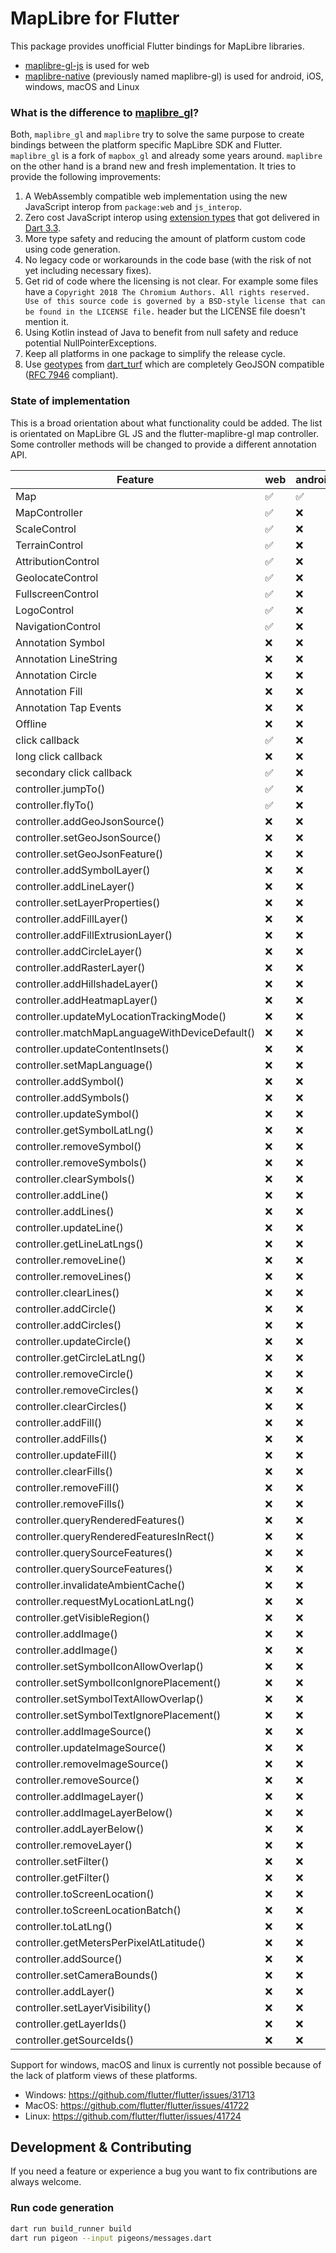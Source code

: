 # MapLibre for Flutter

This package provides unofficial Flutter bindings for MapLibre libraries.

- [maplibre-gl-js](https://github.com/maplibre/maplibre-gl-js) is used for web
- [maplibre-native](https://github.com/maplibre/maplibre-native) (previously
  named maplibre-gl) is used for android, iOS,
  windows, macOS and Linux

### What is the difference to [maplibre_gl](https://pub.dev/packages/maplibre_gl)?

Both, `maplibre_gl` and `maplibre` try to solve the same purpose to create
bindings between the
platform specific MapLibre SDK and Flutter. `maplibre_gl` is a fork
of `mapbox_gl` and already some
years around. `maplibre` on the other hand is a brand new and fresh
implementation. It tries to
provide the following improvements:

1. A WebAssembly compatible web implementation using the new JavaScript interop
   from `package:web`
   and `js_interop`.
2. Zero cost JavaScript interop
   using [extension types](https://dart.dev/language/extension-types)
   that got delivered
   in [Dart 3.3](https://medium.com/dartlang/dart-3-3-325bf2bf6c13).
3. More type safety and reducing the amount of platform custom code using code
   generation.
4. No legacy code or workarounds in the code base (with the risk of not yet
   including necessary
   fixes).
5. Get rid of code where the licensing is not clear. For example some files
   have
   a `Copyright 2018 The Chromium Authors. All rights reserved. Use of this source code is governed by a BSD-style license that can be found in the LICENSE file.`
   header but the LICENSE file doesn't mention it.
6. Using Kotlin instead of Java to benefit from null safety and reduce potential
   NullPointerExceptions.
7. Keep all platforms in one package to simplify the release cycle.
8. Use [geotypes](https://pub.dev/packages/geotypes)
   from [dart_turf](https://pub.dev/packages/turf)
   which are completely GeoJSON compatible
   ([RFC 7946](https://datatracker.ietf.org/doc/html/rfc7946) compliant).

### State of implementation

This is a broad orientation about what functionality could be added. The list
is orientated on MapLibre GL JS and the flutter-maplibre-gl map controller.
Some controller methods will be changed to provide a different annotation API.

| Feature                                        | web | android | iOS | windows | macOS | linux |
|------------------------------------------------|-----|---------|-----|---------|-------|-------|
| Map                                            | ✅   | ✅       | ❌   | ❌       | ❌     | ❌     |
| MapController                                  | ✅   | ❌       | ❌   | ❌       | ❌     | ❌     |
| ScaleControl                                   | ✅   | ❌       | ❌   | ❌       | ❌     | ❌     |
| TerrainControl                                 | ✅   | ❌       | ❌   | ❌       | ❌     | ❌     |
| AttributionControl                             | ✅   | ❌       | ❌   | ❌       | ❌     | ❌     |
| GeolocateControl                               | ✅   | ❌       | ❌   | ❌       | ❌     | ❌     |
| FullscreenControl                              | ✅   | ❌       | ❌   | ❌       | ❌     | ❌     |
| LogoControl                                    | ✅   | ❌       | ❌   | ❌       | ❌     | ❌     |
| NavigationControl                              | ✅   | ❌       | ❌   | ❌       | ❌     | ❌     |
| Annotation Symbol                              | ❌   | ❌       | ❌   | ❌       | ❌     | ❌     |
| Annotation LineString                          | ❌   | ❌       | ❌   | ❌       | ❌     | ❌     |
| Annotation Circle                              | ❌   | ❌       | ❌   | ❌       | ❌     | ❌     |
| Annotation Fill                                | ❌   | ❌       | ❌   | ❌       | ❌     | ❌     |
| Annotation Tap Events                          | ❌   | ❌       | ❌   | ❌       | ❌     | ❌     |
| Offline                                        | ❌   | ❌       | ❌   | ❌       | ❌     | ❌     |
| click callback                                 | ✅   | ❌       | ❌   | ❌       | ❌     | ❌     |
| long click callback                            | ❌   | ❌       | ❌   | ❌       | ❌     | ❌     |
| secondary click callback                       | ✅   | ❌       | ❌   | ❌       | ❌     | ❌     |
| controller.jumpTo()                            | ✅   | ❌       | ❌   | ❌       | ❌     | ❌     |
| controller.flyTo()                             | ✅   | ❌       | ❌   | ❌       | ❌     | ❌     |
| controller.addGeoJsonSource()                  | ❌   | ❌       | ❌   | ❌       | ❌     | ❌     |
| controller.setGeoJsonSource()                  | ❌   | ❌       | ❌   | ❌       | ❌     | ❌     |
| controller.setGeoJsonFeature()                 | ❌   | ❌       | ❌   | ❌       | ❌     | ❌     |
| controller.addSymbolLayer()                    | ❌   | ❌       | ❌   | ❌       | ❌     | ❌     |
| controller.addLineLayer()                      | ❌   | ❌       | ❌   | ❌       | ❌     | ❌     |
| controller.setLayerProperties()                | ❌   | ❌       | ❌   | ❌       | ❌     | ❌     |
| controller.addFillLayer()                      | ❌   | ❌       | ❌   | ❌       | ❌     | ❌     |
| controller.addFillExtrusionLayer()             | ❌   | ❌       | ❌   | ❌       | ❌     | ❌     |
| controller.addCircleLayer()                    | ❌   | ❌       | ❌   | ❌       | ❌     | ❌     |
| controller.addRasterLayer()                    | ❌   | ❌       | ❌   | ❌       | ❌     | ❌     |
| controller.addHillshadeLayer()                 | ❌   | ❌       | ❌   | ❌       | ❌     | ❌     |
| controller.addHeatmapLayer()                   | ❌   | ❌       | ❌   | ❌       | ❌     | ❌     |
| controller.updateMyLocationTrackingMode()      | ❌   | ❌       | ❌   | ❌       | ❌     | ❌     |
| controller.matchMapLanguageWithDeviceDefault() | ❌   | ❌       | ❌   | ❌       | ❌     | ❌     |
| controller.updateContentInsets()               | ❌   | ❌       | ❌   | ❌       | ❌     | ❌     |
| controller.setMapLanguage()                    | ❌   | ❌       | ❌   | ❌       | ❌     | ❌     |
| controller.addSymbol()                         | ❌   | ❌       | ❌   | ❌       | ❌     | ❌     |
| controller.addSymbols()                        | ❌   | ❌       | ❌   | ❌       | ❌     | ❌     |
| controller.updateSymbol()                      | ❌   | ❌       | ❌   | ❌       | ❌     | ❌     |
| controller.getSymbolLatLng()                   | ❌   | ❌       | ❌   | ❌       | ❌     | ❌     |
| controller.removeSymbol()                      | ❌   | ❌       | ❌   | ❌       | ❌     | ❌     |
| controller.removeSymbols()                     | ❌   | ❌       | ❌   | ❌       | ❌     | ❌     |
| controller.clearSymbols()                      | ❌   | ❌       | ❌   | ❌       | ❌     | ❌     |
| controller.addLine()                           | ❌   | ❌       | ❌   | ❌       | ❌     | ❌     |
| controller.addLines()                          | ❌   | ❌       | ❌   | ❌       | ❌     | ❌     |
| controller.updateLine()                        | ❌   | ❌       | ❌   | ❌       | ❌     | ❌     |
| controller.getLineLatLngs()                    | ❌   | ❌       | ❌   | ❌       | ❌     | ❌     |
| controller.removeLine()                        | ❌   | ❌       | ❌   | ❌       | ❌     | ❌     |
| controller.removeLines()                       | ❌   | ❌       | ❌   | ❌       | ❌     | ❌     |
| controller.clearLines()                        | ❌   | ❌       | ❌   | ❌       | ❌     | ❌     |
| controller.addCircle()                         | ❌   | ❌       | ❌   | ❌       | ❌     | ❌     |
| controller.addCircles()                        | ❌   | ❌       | ❌   | ❌       | ❌     | ❌     |
| controller.updateCircle()                      | ❌   | ❌       | ❌   | ❌       | ❌     | ❌     |
| controller.getCircleLatLng()                   | ❌   | ❌       | ❌   | ❌       | ❌     | ❌     |
| controller.removeCircle()                      | ❌   | ❌       | ❌   | ❌       | ❌     | ❌     |
| controller.removeCircles()                     | ❌   | ❌       | ❌   | ❌       | ❌     | ❌     |
| controller.clearCircles()                      | ❌   | ❌       | ❌   | ❌       | ❌     | ❌     |
| controller.addFill()                           | ❌   | ❌       | ❌   | ❌       | ❌     | ❌     |
| controller.addFills()                          | ❌   | ❌       | ❌   | ❌       | ❌     | ❌     |
| controller.updateFill()                        | ❌   | ❌       | ❌   | ❌       | ❌     | ❌     |
| controller.clearFills()                        | ❌   | ❌       | ❌   | ❌       | ❌     | ❌     |
| controller.removeFill()                        | ❌   | ❌       | ❌   | ❌       | ❌     | ❌     |
| controller.removeFills()                       | ❌   | ❌       | ❌   | ❌       | ❌     | ❌     |
| controller.queryRenderedFeatures()             | ❌   | ❌       | ❌   | ❌       | ❌     | ❌     |
| controller.queryRenderedFeaturesInRect()       | ❌   | ❌       | ❌   | ❌       | ❌     | ❌     |
| controller.querySourceFeatures()               | ❌   | ❌       | ❌   | ❌       | ❌     | ❌     |
| controller.querySourceFeatures()               | ❌   | ❌       | ❌   | ❌       | ❌     | ❌     |
| controller.invalidateAmbientCache()            | ❌   | ❌       | ❌   | ❌       | ❌     | ❌     |
| controller.requestMyLocationLatLng()           | ❌   | ❌       | ❌   | ❌       | ❌     | ❌     |
| controller.getVisibleRegion()                  | ❌   | ❌       | ❌   | ❌       | ❌     | ❌     |
| controller.addImage()                          | ❌   | ❌       | ❌   | ❌       | ❌     | ❌     |
| controller.addImage()                          | ❌   | ❌       | ❌   | ❌       | ❌     | ❌     |
| controller.setSymbolIconAllowOverlap()         | ❌   | ❌       | ❌   | ❌       | ❌     | ❌     |
| controller.setSymbolIconIgnorePlacement()      | ❌   | ❌       | ❌   | ❌       | ❌     | ❌     |
| controller.setSymbolTextAllowOverlap()         | ❌   | ❌       | ❌   | ❌       | ❌     | ❌     |
| controller.setSymbolTextIgnorePlacement()      | ❌   | ❌       | ❌   | ❌       | ❌     | ❌     |
| controller.addImageSource()                    | ❌   | ❌       | ❌   | ❌       | ❌     | ❌     |
| controller.updateImageSource()                 | ❌   | ❌       | ❌   | ❌       | ❌     | ❌     |
| controller.removeImageSource()                 | ❌   | ❌       | ❌   | ❌       | ❌     | ❌     |
| controller.removeSource()                      | ❌   | ❌       | ❌   | ❌       | ❌     | ❌     |
| controller.addImageLayer()                     | ❌   | ❌       | ❌   | ❌       | ❌     | ❌     |
| controller.addImageLayerBelow()                | ❌   | ❌       | ❌   | ❌       | ❌     | ❌     |
| controller.addLayerBelow()                     | ❌   | ❌       | ❌   | ❌       | ❌     | ❌     |
| controller.removeLayer()                       | ❌   | ❌       | ❌   | ❌       | ❌     | ❌     |
| controller.setFilter()                         | ❌   | ❌       | ❌   | ❌       | ❌     | ❌     |
| controller.getFilter()                         | ❌   | ❌       | ❌   | ❌       | ❌     | ❌     |
| controller.toScreenLocation()                  | ❌   | ❌       | ❌   | ❌       | ❌     | ❌     |
| controller.toScreenLocationBatch()             | ❌   | ❌       | ❌   | ❌       | ❌     | ❌     |
| controller.toLatLng()                          | ❌   | ❌       | ❌   | ❌       | ❌     | ❌     |
| controller.getMetersPerPixelAtLatitude()       | ❌   | ❌       | ❌   | ❌       | ❌     | ❌     |
| controller.addSource()                         | ❌   | ❌       | ❌   | ❌       | ❌     | ❌     |
| controller.setCameraBounds()                   | ❌   | ❌       | ❌   | ❌       | ❌     | ❌     |
| controller.addLayer()                          | ❌   | ❌       | ❌   | ❌       | ❌     | ❌     |
| controller.setLayerVisibility()                | ❌   | ❌       | ❌   | ❌       | ❌     | ❌     |
| controller.getLayerIds()                       | ❌   | ❌       | ❌   | ❌       | ❌     | ❌     |
| controller.getSourceIds()                      | ❌   | ❌       | ❌   | ❌       | ❌     | ❌     |

Support for windows, macOS and linux is currently not possible because of the
lack of platform views of these platforms.

- Windows: https://github.com/flutter/flutter/issues/31713
- MacOS: https://github.com/flutter/flutter/issues/41722
- Linux: https://github.com/flutter/flutter/issues/41724

## Development & Contributing

If you need a feature or experience a bug you want to fix contributions are
always welcome.

### Run code generation

```bash
dart run build_runner build
dart run pigeon --input pigeons/messages.dart 
```
